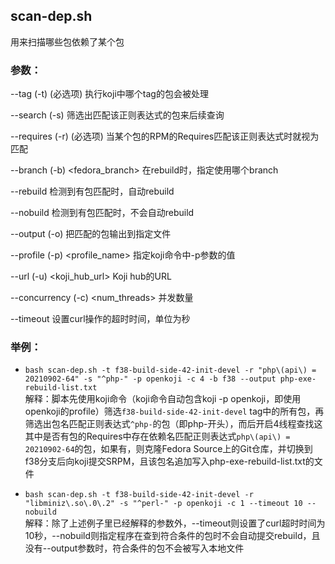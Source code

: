 ## scan-dep.sh
用来扫描哪些包依赖了某个包
### 参数：
--tag (-t) <tag>
    (必选项) 执行koji中哪个tag的包会被处理

--search (-s) <regex>
    筛选出匹配该正则表达式的包来后续查询

--requires (-r) <regex>
    (必选项) 当某个包的RPM的Requires匹配该正则表达式时就视为匹配

--branch (-b) <fedora_branch>
    在rebuild时，指定使用哪个branch

--rebuild
    检测到有包匹配时，自动rebuild

--nobuild
    检测到有包匹配时，不会自动rebuild

--output (-o) <file>
    把匹配的包输出到指定文件

--profile (-p) <profile_name>
    指定koji命令中-p参数的值

--url (-u) <koji_hub_url>
    Koji hub的URL

--concurrency (-c) <num_threads>
    并发数量

--timeout <seconds>
    设置curl操作的超时时间，单位为秒

### 举例：
- `bash scan-dep.sh -t f38-build-side-42-init-devel -r "php\(api\) = 20210902-64" -s "^php-" -p openkoji -c 4 -b f38 --output php-exe-rebuild-list.txt` \
  解释：脚本先使用koji命令（koji命令自动包含koji -p openkoji，即使用openkoji的profile）筛选`f38-build-side-42-init-devel` tag中的所有包，再筛选出包名匹配正则表达式`^php-`的包（即php-开头），而后开启4线程查找这其中是否有包的Requires中存在依赖名匹配正则表达式`php\(api\) = 20210902-64`的包，如果有，则克隆Fedora Source上的Git仓库，并切换到f38分支后向koji提交SRPM，且该包名追加写入php-exe-rebuild-list.txt的文件

- `bash scan-dep.sh -t f38-build-side-42-init-devel -r "libminiz\.so\.0\.2" -s "^perl-" -p openkoji -c 1 --timeout 10 --nobuild` \
  解释：除了上述例子里已经解释的参数外，--timeout则设置了curl超时时间为10秒，--nobuild则指定程序在查到符合条件的包时不会自动提交rebuild，且没有--output参数时，符合条件的包不会被写入本地文件
